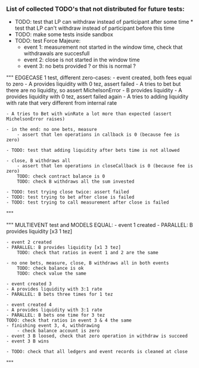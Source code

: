 ### List of collected TODO's that not distributed for future tests:
- TODO: test that LP can withdraw instead of participant after some time
        * test that LP can't withdraw instead of participant before this time
- TODO: make some tests inside sandbox
- TODO: test Force Majeure:
    - event 1: measurement not started in the window time, check that withdrawals are succesfull
    - event 2: close is not started in the window time
    - event 3: no bets provided ? or this is normal ?


""" EDGECASE 1 test, different zero-cases:
    - event created, both fees equal to zero
    - A provides liquidity with 0 tez, assert failed
    - A tries to bet but there are no liquidity, so assert MichelsonError
    - B provides liquidity
    - A provides liquidity with 0 tez, assert failed again
    - A tries to adding liquidity with rate that very different from internal rate

    - A tries to Bet with winRate a lot more than expected (assert MichelsonError raises)

    - in the end: no one bets, measure
        - assert that len operations in callback is 0 (because fee is zero)

    - TODO: test that adding liquidity after bets time is not allowed

    - close, B withdraws all
        - assert that len operations in closeCallback is 0 (because fee is zero)
        TODO: check contract balance is 0
        TODO: check B withdraws all the sum invested

    - TODO: test trying close twice: assert failed
    - TODO: test trying to bet after close is failed
    - TODO: test trying to call measurement after close is failed
"""


""" MULTIEVENT test and MODELS EQUAL:
    - event 1 created
    - PARALLEL: B provides liquidity [x3 1 tez]

    - event 2 created
    - PARALLEL: B provides liquidity [x1 3 tez]
        TODO: check that ratios in event 1 and 2 are the same

    - no one bets, measure, close, B withdraws all in both events
        TODO: check balance is ok
        TODO: check value the same 

    - event created 3
    - A provides liquidity with 3:1 rate
    - PARALLEL: B bets three times for 1 tez

    - event created 4
    - A provides liquidity with 3:1 rate
    - PARALLEL: B bets one time for 3 tez
    TODO: check that ratios in event 3 & 4 the same
    - finishing event 3, 4, withdrawing
        - check balance account is zero
    - event 3 B loosed, check that zero operation in withdraw is succeed
    - event 3 B wins

    - TODO: check that all ledgers and event records is cleaned at close
"""

